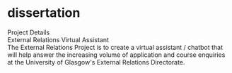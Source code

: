 # dissertation

Project Details <br/>
External Relations Virtual Assistant<br/>
The External Relations Project is to create a virtual assistant / chatbot that 
will help answer the increasing volume of application and course enquiries at the 
University of Glasgow's External Relations Directorate.